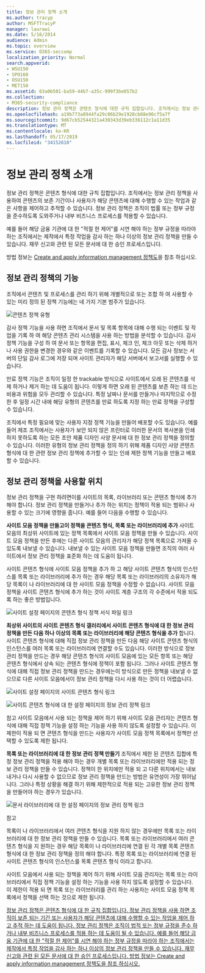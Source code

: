 ```yaml
---
title: 정보 관리 정책 소개
ms.author: tracyp
author: MSFTTracyP
manager: laurawi
ms.date: 5/16/2014
audience: Admin
ms.topic: overview
ms.service: O365-seccomp
localization_priority: Normal
search.appverid:
- WSU150
- SPO160
- OSU150
- MET150
ms.assetid: 63a0b501-ba59-44b7-a35c-999f3be057b2
ms.collection:
- M365-security-compliance
description: 정보 관리 정책은 콘텐츠 형식에 대한 규칙 집합입니다. 조직에서는 정보 관리 정책을 사용하여 콘텐츠의 보존 기간이나 사용자가 해당 콘텐츠에 대해 수행할 수 있는 작업과 같은 사항을 제어하고 추적할 수 있습니다. 정보 관리 정책은 조직이 법률 또는 정부 규정을 준수하도록 도와주거나 내부 비즈니스 프로세스를 적용할 수 있습니다.
ms.openlocfilehash: a19b773a8944fa29c06b29e1928cb88e96cf5a7f
ms.sourcegitcommit: 9d67cb52544321a430343d39eb336112c1a11d35
ms.translationtype: MT
ms.contentlocale: ko-KR
ms.lasthandoff: 05/17/2019
ms.locfileid: "34152610"
---
```

# <a name="introduction-to-information-management-policies"></a>정보 관리 정책 소개

정보 관리 정책은 콘텐츠 형식에 대한 규칙 집합입니다. 조직에서는 정보 관리 정책을 사용하여 콘텐츠의 보존 기간이나 사용자가 해당 콘텐츠에 대해 수행할 수 있는 작업과 같은 사항을 제어하고 추적할 수 있습니다. 정보 관리 정책은 조직이 법률 또는 정부 규정을 준수하도록 도와주거나 내부 비즈니스 프로세스를 적용할 수 있습니다. 
  
예를 들어 해당 금융 기관에 대 한 "적절 한 제어"를 시연 해야 하는 정부 규정을 따라야 하는 조직에서는 제작에서 특정 작업을 감사 하는 하나 이상의 정보 관리 정책을 만들 수 있습니다. 재무 신고와 관련 된 모든 문서에 대 한 승인 프로세스입니다.
  
방법 정보는 [Create and apply information management 정책도](create-info-mgmt-policies.md)을 참조 하십시오.
  
## <a name="features-of-information-management-policies"></a>정보 관리 정책의 기능
<a name="__top"> </a>

조직에서 콘텐츠 및 프로세스를 관리 하기 위해 개별적으로 또는 조합 하 여 사용할 수 있는 미리 정의 된 정책 기능에는 네 가지 기본 범주가 있습니다. 
  
![콘텐츠 정책 유형](media/19fcb8a3-974b-40d3-a13f-b76088d122f8.png)
  
감사 정책 기능을 사용 하면 조직에서 문서 및 목록 항목에 대해 수행 되는 이벤트 및 작업을 기록 하 여 해당 콘텐츠 관리 시스템을 사용 하는 방법을 분석할 수 있습니다. 감사 정책 기능을 구성 하 여 문서 또는 항목을 편집, 표시, 체크 인, 체크 아웃 또는 삭제 하거나 사용 권한을 변경한 경우와 같은 이벤트를 기록할 수 있습니다. 모든 감사 정보는 서버의 단일 감사 로그에 저장 되며 사이트 관리자가 해당 서버에서 보고서를 실행할 수 있습니다. 
  
만료 정책 기능은 조직이 일정 한 trackable 방식으로 사이트에서 오래 된 콘텐츠를 삭제 하거나 제거 하는 데 도움이 됩니다. 이렇게 하면 오래 된 콘텐츠를 보존 하는 데 드는 비용과 위험을 모두 관리할 수 있습니다. 특정 날짜나 문서를 만들거나 마지막으로 수정한 후 일정 시간 내에 해당 유형의 콘텐츠를 만료 하도록 지정 하는 만료 정책을 구성할 수 있습니다.
  
조직에서 특정 필요에 맞는 사용자 지정 정책 기능을 만들어 배포할 수도 있습니다. 예를 들어 제조 조직에서는 사용자가 보안 되지 않은 프린터로 이러한 문서의 복사본을 인쇄 하지 못하도록 하는 모든 초안 제품 디자인 사양 문서에 대 한 정보 관리 정책을 정의할 수 있습니다. 이러한 유형의 정보 관리 정책을 정의 하기 위해 제품 디자인 사양 콘텐츠 형식에 대 한 관련 정보 관리 정책에 추가할 수 있는 인쇄 제한 정책 기능을 만들고 배포할 수 있습니다.
  
## <a name="locations-to-use-an-information-management-policy"></a>정보 관리 정책을 사용할 위치
<a name="__toc340213528"> </a>

정보 관리 정책을 구현 하려면이를 사이트의 목록, 라이브러리 또는 콘텐츠 형식에 추가 해야 합니다. 정보 관리 정책을 만들거나 추가 하는 위치는 정책이 적용 되는 범위나 사용할 수 있는 크기에 영향을 줍니다. 예를 들어 다음을 수행할 수 있습니다.
  
 **사이트 모음 정책을 만들고이 정책을 콘텐츠 형식, 목록 또는 라이브러리에 추가** 사이트 모음의 최상위 사이트에 있는 정책 목록에서 사이트 모음 정책을 만들 수 있습니다. 사이트 모음 정책을 만든 후에는 다른 사이트 모음의 관리자가 해당 정책 목록으로 가져올 수 있도록 내보낼 수 있습니다. 내보낼 수 있는 사이트 모음 정책을 만들면 조직의 여러 사이트에서 정보 관리 정책을 표준화 하는 데 도움이 됩니다. 
  
사이트 콘텐츠 형식에 사이트 모음 정책을 추가 하 고 해당 사이트 콘텐츠 형식의 인스턴스를 목록 또는 라이브러리에 추가 하는 경우 해당 목록 또는 라이브러리의 소유자가 해당 목록이 나 라이브러리에 대 한 사이트 모음 정책을 수정할 수 없습니다. 사이트 모음 정책을 사이트 콘텐츠 형식에 추가 하는 것이 사이트 계층 구조의 각 수준에서 적용 되도록 하는 좋은 방법입니다.
  
![사이트 설정 페이지의 콘텐츠 형식 정책 서식 파일 링크](media/26d3466a-23ec-443f-88f0-2aaff38e992b.png)
  
 **최상위 사이트의 사이트 콘텐츠 형식 갤러리에서 사이트 콘텐츠 형식에 대 한 정보 관리 정책을 만든 다음 하나 이상의 목록 또는 라이브러리에 해당 콘텐츠 형식을 추가** 합니다. 사이트 콘텐츠 형식에 대해 직접 정보 관리 정책을 만든 다음 해당 사이트 콘텐츠 형식의 인스턴스를 여러 목록 또는 라이브러리에 연결할 수도 있습니다. 이러한 방식으로 정보 관리 정책을 만드는 경우 해당 콘텐츠 형식의 사이트 모음에 있는 모든 항목 또는 해당 콘텐츠 형식에서 상속 되는 콘텐츠 형식에 정책이 포함 됩니다. 그러나 사이트 콘텐츠 형식에 대해 직접 정보 관리 정책을 만드는 경우에는이 방식으로 만든 정책을 내보낼 수 없으므로 다른 사이트 모음에서이 정보 관리 정책을 다시 사용 하는 것이 더 어렵습니다. 
  
![사이트 설정 페이지의 사이트 콘텐츠 형식 링크](media/6f6fa51f-15d7-4782-b06f-a7b36e874cd3.png)
  
![사이트 콘텐츠 형식에 대 한 설정 페이지의 정보 관리 정책 링크](media/15d83a34-6c8f-4b6e-b6ee-e9b0a70cbb4b.png)
  
참고 사이트 모음에서 사용 되는 정책을 제어 하기 위해 사이트 모음 관리자는 콘텐츠 형식에 대해 직접 정책 기능을 설정 하는 기능을 사용 하지 않도록 설정할 수 있습니다. 이 제한이 적용 되 면 콘텐츠 형식을 만드는 사용자가 사이트 모음 정책 목록에서 정책만 선택할 수 있도록 제한 됩니다.
  
 **목록 또는 라이브러리에 대 한 정보 관리 정책 만들기** 조직에서 제한 된 콘텐츠 집합에 특정 정보 관리 정책을 적용 해야 하는 경우 개별 목록 또는 라이브러리에만 적용 되는 정보 관리 정책을 만들 수 있습니다. 정책이 한 위치에만 적용 되 고 다른 위치에서는 내보내거나 다시 사용할 수 없으므로 정보 관리 정책을 만드는 방법은 유연성이 가장 뛰어납니다. 그러나 특정 상황을 해결 하기 위해 제한적으로 적용 되는 고유한 정보 관리 정책을 만들어야 하는 경우가 있습니다. 
  
![문서 라이브러리에 대 한 설정 페이지의 정보 관리 정책 링크](media/9fa6d366-6aab-49e1-a05c-898ac6f536e6.png)
  
참고 
  
목록이 나 라이브러리에서 여러 콘텐츠 형식을 지원 하지 않는 경우에만 목록 또는 라이브러리에 대 한 정보 관리 정책을 만들 수 있습니다. 목록 또는 라이브러리에서 여러 콘텐츠 형식을 지 원하는 경우 해당 목록이 나 라이브러리에 연결 된 각 개별 목록 콘텐츠 형식에 대 한 정보 관리 정책을 정의 해야 합니다. 특정 목록 또는 라이브러리에 연결 된 사이트 콘텐츠 형식의 인스턴스를 목록 콘텐츠 형식 이라고 합니다.
  
사이트 모음에서 사용 되는 정책을 제어 하기 위해 사이트 모음 관리자는 목록 또는 라이브러리에서 직접 정책 기능을 설정 하는 기능을 사용 하지 않도록 설정할 수 있습니다. 이 제한이 적용 되 면 목록 또는 라이브러리를 관리 하는 사용자는 사이트 모음 정책 목록에서 정책을 선택 하는 것으로 제한 됩니다.
  
[정보 관리 정책은 콘텐츠 형식에 대 한 규칙 집합입니다. 정보 관리 정책을 사용 하면 조직이 보존 되는 기간 또는 사용자가 해당 콘텐츠에 대해 수행할 수 있는 작업을 제어 하 고 추적 하는 데 도움이 됩니다. 정보 관리 정책은 조직이 법적 또는 정부 규정을 준수 하거나 내부 비즈니스 프로세스를 적용 하는 데 도움이 될 수 있습니다. 예를 들어 해당 금융 기관에 대 한 "적절 한 제어"를 시연 해야 하는 정부 규정을 따라야 하는 조직에서는 제작에서 특정 작업을 감사 하는 하나 이상의 정보 관리 정책을 만들 수 있습니다. 재무 신고와 관련 된 모든 문서에 대 한 승인 프로세스입니다. 방법 정보는 Create and apply information management 정책도을 참조 하십시오.](intro-to-info-mgmt-policies.md#__top)
  

